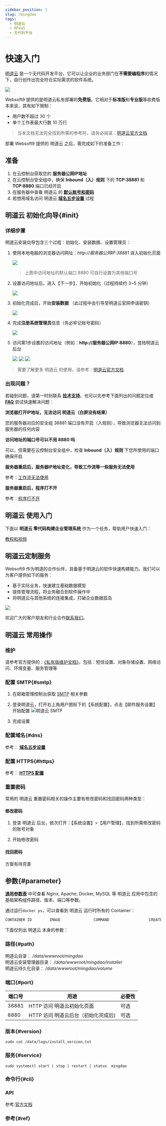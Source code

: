```yaml
---
sidebar_position: 1
slug: /mingdao
tags:
  - 明道云
  - APaaS
  - 无代码平台
---
```


# 快速入门

[明道云](https://www.mingdao.com/) 是一个无代码开发平台，它可以让企业的业务部门在**不需要编程序**的情况下，自行创作出完全符合实际需求的软件系统。

![](https://alifile.mingdaocloud.com/wwwhome/dist/pack/static/src-common-mdfeature-img-2x-yy02.jpg)

Websoft9 提供的是明道云私有部署的**免费版**。它相对于**标准版**和**专业版**等收费版本来说，其有如下限制：  

- 用户数不超过 30 个
- 单个工作表最大行数 10 万行

> 当本文档无法完全找到所需的参考时，请务必阅读：[明道云官方文档](https://docs.pd.mingdao.com/)


部署 Websoft9 提供的 明道云 之后，需完成如下的准备工作：

## 准备

1. 在云控制台获取您的 **服务器公网IP地址** 
2. 在云控制台安全组中，确保 **Inbound（入）规则** 下的  **TCP:38881** 和 **TCP:8880**  端口已经开启
3. 在服务器中查看 明道云 的 **[默认账号和密码](./setup/credentials#getpw)**  
4. 若想用域名访问  明道云 **[域名五步设置](./dns#domain)** 过程


## 明道云 初始化向导{#init}

### 详细步骤

明道云安装向导包含三个过程：初始化、安装数据、设置管理员：

1. 使用本地电脑的浏览器访问网址：*http://服务器公网IP:38881* 进入初始化页面

   ![](https://libs.websoft9.com/Websoft9/DocsPicture/zh/mingdao/mingdao-initial1-websoft9.png)

   > 上图中访问地址的默认端口 8880 可自行设置为其他端口号

2. 设置访问地址后，进入【下一步】，开始初始化（过程持续约 3~5 分钟）

   ![](https://libs.websoft9.com/Websoft9/DocsPicture/zh/mingdao/mingdao-initial2-websoft9.png)

3. 初始化完成后，开始**安装数据** （此过程中会引导至明道云官网申请密钥）

   ![](https://libs.websoft9.com/Websoft9/DocsPicture/zh/mingdao/mingdao-install1-websoft9.png)
   

4. 完成**注册系统管理员**信息（务必牢记账号密码）

   ![](https://libs.websoft9.com/Websoft9/DocsPicture/zh/mingdao/mingdao-set-admin-websoft9.png)

5. 访问第1步设置的访问地址（例如：**http://服务器公网IP:8880**），登陆明道云后台

    ![](https://libs.websoft9.com/Websoft9/DocsPicture/zh/mingdao/mingdao-login-websoft9.png)
    ![](https://libs.websoft9.com/Websoft9/DocsPicture/zh/mingdao/mingdao-main-app-websoft9.png)
    ![](https://libs.websoft9.com/Websoft9/DocsPicture/zh/mingdao/mingdao-main-lib-websoft9.png)


> 需要了解更多 明道云 的使用，请参考：[明道云官方文档](https://help.mingdao.com/)

### 出现问题？

若碰到问题，请第一时刻联系 **[技术支持](./helpdesk)**。也可以先参考下面列出的问题定位或  **[FAQ](./faq#setup)** 尝试快速解决问题：


**浏览器打开IP地址，无法访问 明道云（白屏没有结果）**

您的服务器对应的安全组 38881 端口没有开启（入规则），导致浏览器无法访问到服务器的任何内容


**访问地址的端口号可以不用 **8880** 吗**

可以，但需要在云控制台安全组中，检查 **Inbound（入）规则** 下您所使用的端口确保开启


**服务器重启后，服务器IP地址变化，导致工作流等一些服务无法使用**

参考：[工作流无法使用](./mingdao/admin#workflow)

**服务器重启后，程序打不开**

参考：[程序打不开](./mingdao/admin#restart)


## 明道云 使用入门

下面以 **明道云 零代码构建企业管理系统** 作为一个任务，帮助用户快速入门：

[教程和视频](https://help.mingdao.com/)

## 明道云定制服务

Websoft9 作为明道的合作伙伴，具备基于明道云的软件快速构建能力。我们可以为客户提供如下的服务：

* 基于实际业务，快速建立基础数据模型
* 提炼管理流程，将业务融合到软件操作中
* 将明道云与其他系统的连接集成，打破企业数据孤岛

![](https://alifile.mingdaocloud.com/wwwhome/dist/pack/static/src-common-partnerIntroduction-img-jj2.png)

欢迎广大的客户朋友和行业合作[联系我们](./helpdesk#contact)。

## 明道云 常用操作


### 维护

请参考官方提供的：[《私有版维护文档》](https://docs.pd.mingdao.com/)，包括：短信设置、对象存储设置、网络访问、环境变量、服务管理等

### 配置 SMTP{#smtp}

1. 在邮箱管理控制台获取 [SMTP](./automation/smtp) 相关参数
   
2. 登录明道云，打开右上角用户图标下的【系统配置】，点击【邮件服务设置】开始配置
   ![明道云 SMTP](https://libs.websoft9.com/Websoft9/DocsPicture/zh/mingdao/mingdao-smtp-websoft9.png)

3. 完成设置

### 配置域名{#dns}

参考： **[域名五步设置](./dns#domain)** 

### 配置 HTTPS{#https}

参考： **[HTTPS 配置](./dns#https)**

### 重置密码

常用的 明道云 重置密码相关的操作主要有修改密码和找回密码两种类型：

#### 修改密码

1. 登录 明道云 后台，依次打开：【系统设置】>【用户管理】，找到所需修改密码的账号对象

2. 开始修改密码

#### 找回密码

方案有待完善

## 参数{#parameter}

**[通用参数表](../setup/parameter)** 中可查看 Nginx, Apache, Docker, MySQL 等 明道云 应用中包含的基础架构组件路径、版本、端口等参数。 

通过运行`docker ps`，可以查看到 明道云 运行时所有的 Container：

```bash
CONTAINER ID        IMAGE               COMMAND                  CREATED             STATUS              PORTS                                NAMES
```


下面仅列出 明道云 本身的参数：

### 路径{#path}

明道云目录： */data/wwwroot/mingdao*  
明道云安装管理器目录： */data/wwwroot/mingdao/installer*  
明道云持久化目录： */data/wwwroot/mingdao/volume*  

### 端口{#port}

| 端口号 | 用途                                          | 必要性 |
| ------ | --------------------------------------------- | ------ |
| 38881   | HTTP 访问 明道云初始化页面 | 可选   |
| 8880   | HTTP 访问 明道云后台（初始化完成后)  | 可选   |


### 版本{#version}

```shell
sudo cat /data/logs/install_version.txt
```

### 服务{#service}

```shell
sudo systemctl start | stop | restart | status  mingdao
```

### 命令行{#cli}

### API

参考:[官方文档](https://docs.pd.mingdao.com/deployment/docker-compose/command.html)

### 参考{#ref}

